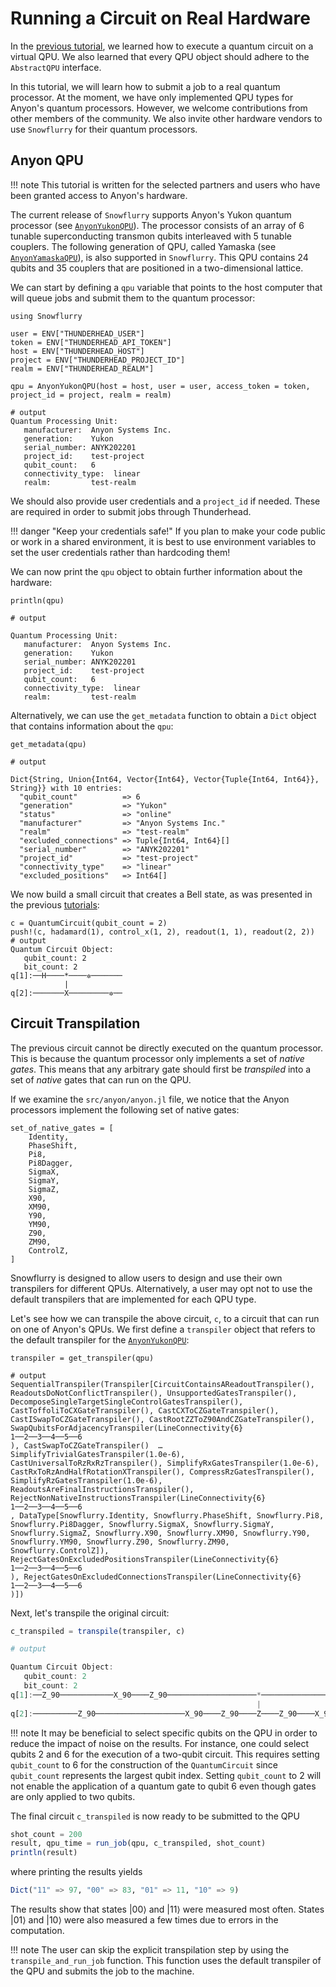 # Running a Circuit on Real Hardware

In the [previous tutorial](virtual_qpu.md), we learned how to execute a quantum circuit on a
virtual QPU. We also learned that every QPU object should adhere to the `AbstractQPU`
interface.

In this tutorial, we will learn how to submit a job to a real quantum processor. At the
moment, we have only implemented QPU types for Anyon's quantum processors. However, we
welcome contributions from other members of the community. We also invite other hardware
vendors to use `Snowflurry` for their quantum processors.

## Anyon QPU

!!! note
	This tutorial is written for the selected partners and users who have been granted access
      to Anyon's hardware.

The current release of `Snowflurry` supports Anyon's Yukon quantum processor (see
[`AnyonYukonQPU`](@ref)). The processor consists of an array of 6 tunable superconducting
transmon qubits interleaved with 5 tunable couplers. The following generation of QPU, called
Yamaska (see [`AnyonYamaskaQPU`](@ref)), is also supported in `Snowflurry`. This QPU
contains 24 qubits and 35 couplers that are positioned in a two-dimensional lattice. 

We can start by defining a `qpu` variable that points to the host computer that will queue
jobs and submit them to the quantum processor:

```jldoctest anyon_qpu_tutorial; output = false
using Snowflurry

user = ENV["THUNDERHEAD_USER"]
token = ENV["THUNDERHEAD_API_TOKEN"]
host = ENV["THUNDERHEAD_HOST"]
project = ENV["THUNDERHEAD_PROJECT_ID"]
realm = ENV["THUNDERHEAD_REALM"]

qpu = AnyonYukonQPU(host = host, user = user, access_token = token, project_id = project, realm = realm)

# output
Quantum Processing Unit:
   manufacturer:  Anyon Systems Inc.
   generation:    Yukon
   serial_number: ANYK202201
   project_id:    test-project
   qubit_count:   6
   connectivity_type:  linear
   realm:         test-realm

```
We should also provide user credentials and a `project_id` if needed. These are required in
order to submit jobs through Thunderhead.

!!! danger "Keep your credentials safe!"
	If you plan to make your code public or work in a shared environment, it is best to use
      environment variables to set the user credentials rather than hardcoding them!

We can now print the `qpu` object to obtain further information about the hardware:

```jldoctest anyon_qpu_tutorial
println(qpu)

# output

Quantum Processing Unit:
   manufacturer:  Anyon Systems Inc.
   generation:    Yukon
   serial_number: ANYK202201
   project_id:    test-project
   qubit_count:   6
   connectivity_type:  linear
   realm:         test-realm
```

Alternatively, we can use the `get_metadata` function to obtain a `Dict` object
that contains information about the `qpu`:

```jldoctest anyon_qpu_tutorial
get_metadata(qpu)

# output

Dict{String, Union{Int64, Vector{Int64}, Vector{Tuple{Int64, Int64}}, String}} with 10 entries:
  "qubit_count"          => 6
  "generation"           => "Yukon"
  "status"               => "online"
  "manufacturer"         => "Anyon Systems Inc."
  "realm"                => "test-realm"
  "excluded_connections" => Tuple{Int64, Int64}[]
  "serial_number"        => "ANYK202201"
  "project_id"           => "test-project"
  "connectivity_type"    => "linear"
  "excluded_positions"   => Int64[]
```

We now build a small circuit that creates a Bell state, as was presented in the previous
[tutorials](basics.md):

```jldoctest anyon_qpu_tutorial; output = true
c = QuantumCircuit(qubit_count = 2)
push!(c, hadamard(1), control_x(1, 2), readout(1, 1), readout(2, 2))
# output
Quantum Circuit Object:
   qubit_count: 2 
   bit_count: 2
q[1]:──H────*────✲───────
            |            
q[2]:───────X─────────✲──
```

## Circuit Transpilation

The previous circuit cannot be directly executed on the quantum processor. This is because
the quantum processor only implements a set of *native gates*. This means that any arbitrary
gate should first be *transpiled* into a set of *native* gates that can run on the QPU.

If we examine the `src/anyon/anyon.jl` file, we notice that the Anyon processors implement
the following set of native gates:
```
set_of_native_gates = [
    Identity,
    PhaseShift,
    Pi8,
    Pi8Dagger,
    SigmaX,
    SigmaY,
    SigmaZ,
    X90,
    XM90,
    Y90,
    YM90,
    Z90,
    ZM90,
    ControlZ,
]
```

Snowflurry is designed to allow users to design and use their own transpilers for different 
QPUs. Alternatively, a user may opt not to use the default transpilers that are implemented
for each QPU type.

Let's see how we can transpile the above circuit, `c`, to a circuit that can run on one of
Anyon's QPUs. We first define a `transpiler` object that refers to the default transpiler
for the [`AnyonYukonQPU`](@ref):

```jldoctest anyon_qpu_tutorial; output = false
transpiler = get_transpiler(qpu)

# output
SequentialTranspiler(Transpiler[CircuitContainsAReadoutTranspiler(), ReadoutsDoNotConflictTranspiler(), UnsupportedGatesTranspiler(), DecomposeSingleTargetSingleControlGatesTranspiler(), CastToffoliToCXGateTranspiler(), CastCXToCZGateTranspiler(), CastISwapToCZGateTranspiler(), CastRootZZToZ90AndCZGateTranspiler(), SwapQubitsForAdjacencyTranspiler(LineConnectivity{6}
1──2──3──4──5──6
), CastSwapToCZGateTranspiler()  …  SimplifyTrivialGatesTranspiler(1.0e-6), CastUniversalToRzRxRzTranspiler(), SimplifyRxGatesTranspiler(1.0e-6), CastRxToRzAndHalfRotationXTranspiler(), CompressRzGatesTranspiler(), SimplifyRzGatesTranspiler(1.0e-6), ReadoutsAreFinalInstructionsTranspiler(), RejectNonNativeInstructionsTranspiler(LineConnectivity{6}
1──2──3──4──5──6
, DataType[Snowflurry.Identity, Snowflurry.PhaseShift, Snowflurry.Pi8, Snowflurry.Pi8Dagger, Snowflurry.SigmaX, Snowflurry.SigmaY, Snowflurry.SigmaZ, Snowflurry.X90, Snowflurry.XM90, Snowflurry.Y90, Snowflurry.YM90, Snowflurry.Z90, Snowflurry.ZM90, Snowflurry.ControlZ]), RejectGatesOnExcludedPositionsTranspiler(LineConnectivity{6}
1──2──3──4──5──6
), RejectGatesOnExcludedConnectionsTranspiler(LineConnectivity{6}
1──2──3──4──5──6
)])
```

Next, let's transpile the original circuit:

```julia
c_transpiled = transpile(transpiler, c)

# output

Quantum Circuit Object:
   qubit_count: 2 
   bit_count: 2
q[1]:──Z_90────────────X_90────Z_90────────────────────*────────────────────────────✲───────
                                                       |                                    
q[2]:──────────Z_90────────────────────X_90────Z_90────Z────Z_90────X_90────Z_90─────────✲──
```

!!! note
	It may be beneficial to select specific qubits on the QPU in order to reduce the impact
      of noise on the results. For instance, one could select qubits 2 and 6 for the
      execution of a two-qubit circuit. This requires setting `qubit_count` to 6 for the
      construction of the `QuantumCircuit` since `qubit_count` represents the largest
      qubit index. Setting `qubit_count` to 2 will not enable the application of a quantum
      gate to qubit 6 even though gates are only applied to two qubits.

The final circuit `c_transpiled` is now ready to be submitted to the QPU

```julia
shot_count = 200
result, qpu_time = run_job(qpu, c_transpiled, shot_count)
println(result)
```
where printing the results yields
```julia
Dict("11" => 97, "00" => 83, "01" => 11, "10" => 9)
```

The results show that states $\left|00\right\rangle$ and $\left|11\right\rangle$ were
measured most often. States $\left|01\right\rangle$ and $\left|10\right\rangle$ were also
measured a few times due to errors in the computation.

!!! note
	The user can skip the explicit transpilation step by using the `transpile_and_run_job`
      function. This function uses the default transpiler of the QPU and submits the job to
      the machine.
